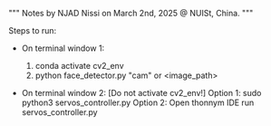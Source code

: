 """
	Notes by NJAD Nissi on March 2nd, 2025 @ NUISt, China.
"""

Steps to run:

- On terminal window 1: 
	1. conda activate cv2_env
	2. python face_detector.py "cam" or <image_path>

- On terminal window 2: [Do not activate cv2_env!]
	Option 1: sudo python3 servos_controller.py
	Option 2: Open thonnym IDE run servos_controller.py
